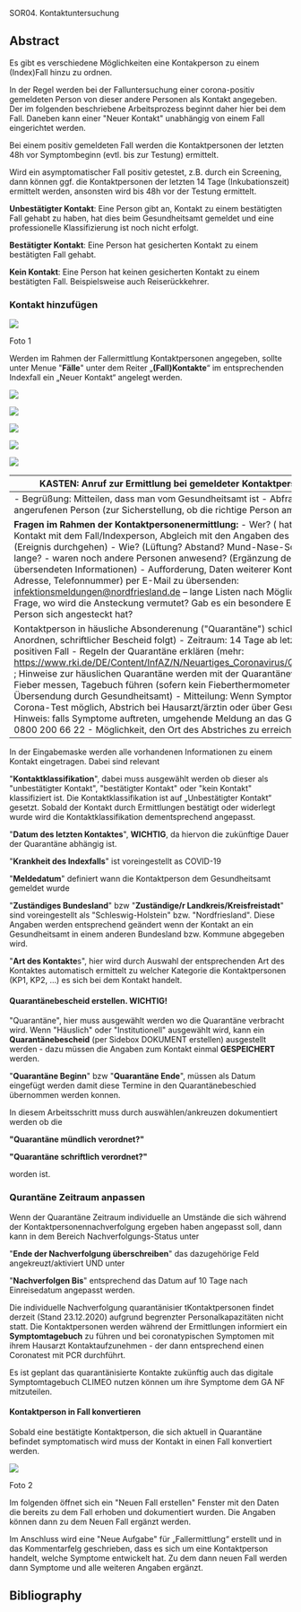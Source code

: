 SOR04. Kontaktuntersuchung

## Abstract

Es gibt es verschiedene Möglichkeiten eine Kontakperson zu einem (Index)Fall
hinzu zu ordnen.

In der Regel werden bei der Falluntersuchung einer corona-positiv gemeldeten
Person von dieser andere Personen als Kontakt angegeben. Der im folgenden
beschriebene Arbeitsprozess beginnt daher hier bei dem Fall. Daneben kann einer
"Neuer Kontakt" unabhängig von einem Fall eingerichtet werden.

Bei einem positiv gemeldeten Fall werden die Kontaktpersonen der letzten 48h vor
Symptombeginn (evtl. bis zur Testung) ermittelt.

Wird ein asymptomatischer Fall positiv getestet, z.B. durch ein Screening, dann
können ggf. die Kontaktpersonen der letzten 14 Tage (Inkubationszeit) ermittelt
werden, ansonsten wird bis 48h vor der Testung ermittelt.

**Unbestätigter Kontakt**: Eine Person gibt an, Kontakt zu einem bestätigten
Fall gehabt zu haben, hat dies beim Gesundheitsamt gemeldet und eine
professionelle Klassifizierung ist noch nicht erfolgt.

**Bestätigter Kontakt**: Eine Person hat gesicherten Kontakt zu einem
bestätigten Fall gehabt.

**Kein Kontakt**: Eine Person hat keinen gesicherten Kontakt zu einem
bestätigten Fall. Beispielsweise auch Reiserückkehrer.

### Kontakt hinzufügen

![](media/7f2475f7fcf6bf49b588704d80e5e1d2.png)

Foto 1

Werden im Rahmen der Fallermittlung Kontaktpersonen angegeben, sollte unter
Menue "**Fälle**" unter dem Reiter „**(Fall)Kontakte**“ im entsprechenden
Indexfall ein „Neuer Kontakt“ angelegt werden.

![](media/e3bbb84a10058db86e871a788c57a058.png)

![](media/610dac5fb1a46cfdb50cf9ec70f6eec0.png)

![](media/58ca3a5f69bba58296187175c92c16d2.png)

![](media/d6f05533a60128e3558ef6e4c092e43b.png)

![](media/dad7b055bccd81c84aa954385abd5e14.png)

| **KASTEN: Anruf zur Ermittlung bei gemeldeter Kontaktperson durchführen**                                                                                                                                                                                                                                                                                                                                                                                                                                                                                                                                                                                                                                                                                                                                                        |
|----------------------------------------------------------------------------------------------------------------------------------------------------------------------------------------------------------------------------------------------------------------------------------------------------------------------------------------------------------------------------------------------------------------------------------------------------------------------------------------------------------------------------------------------------------------------------------------------------------------------------------------------------------------------------------------------------------------------------------------------------------------------------------------------------------------------------------|
| \- Begrüßung: Mitteilen, dass man vom Gesundheitsamt ist - Abfrage Name der angerufenen Person (zur Sicherstellung, ob die richtige Person am Apparat ist)                                                                                                                                                                                                                                                                                                                                                                                                                                                                                                                                                                                                                                                                       |
| **Fragen im Rahmen der Kontaktpersonenermittlung:** - Wer? ( hatten Sie direkten Kontakt mit dem Fall/Indexperson, Abgleich mit den Angaben des (Index)Falles) - Wann? (Ereignis durchgehen) - Wie? (Lüftung? Abstand? Mund-Nase-Schutz/Maske?) - Wie lange? - waren noch andere Personen anwesend? (Ergänzung der vom Fall übersendeten Informationen) - Aufforderung, Daten weiterer Kontaktpersonen (Name, Adresse, Telefonnummer) per E-Mail zu übersenden: [infektionsmeldungen\@nordfriesland.de](mailto:corona-kpn@nordfriesland.de) – lange Listen nach Möglichkeit per Excel - Frage, wo wird die Ansteckung vermutet? Gab es ein besondere Ereignis an dem die Person sich angesteckt hat?                                                                                                                             |
| Kontaktperson in häusliche Absonderenung ("Quarantäne") schicken (mündlich Anordnen, schriftlicher Bescheid folgt) - Zeitraum: 14 Tage ab letztem Kontakt mit dem positiven Fall - Regeln der Quarantäne erklären (mehr: <https://www.rki.de/DE/Content/InfAZ/N/Neuartiges_Coronavirus/Quarantaene/Inhalt.html> ; Hinweise zur häuslichen Quarantäne werden mit der Quarantäneverfügung versandt) - Fieber messen, Tagebuch führen (sofern kein Fieberthermometer vorhanden: Angebot Übersendung durch Gesundheitsamt) - Mitteilung: Wenn Symptome auftreten, dann ist Corona-Test möglich, Abstrich bei Hausarzt/ärztin oder über Gesundheitsamt) - Hinweis: falls Symptome auftreten, umgehende Meldung an das Gesundheitsamt; Hotline 0800 200 66 22  - Möglichkeit, den Ort des Abstriches zu erreichen, klären (kein ÖPNV)  |

In der Eingabemaske werden alle vorhandenen Informationen zu einem Kontakt
eingetragen. Dabei sind relevant

"**Kontaktklassifikation**", dabei muss ausgewählt werden ob dieser als
"unbestätigter Kontakt", "bestätigter Kontakt" oder "kein Kontakt" klassifiziert
ist. Die Kontaktklassifikation ist auf „Unbestätigter Kontakt“ gesetzt. Sobald
der Kontakt durch Ermittlungen bestätigt oder widerlegt wurde wird die
Kontaktklassifikation dementsprechend angepasst.

"**Datum des letzten Kontaktes**", **WICHTIG**, da hiervon die zukünftige Dauer
der Quarantäne abhängig ist.

"**Krankheit des Indexfalls**" ist voreingestellt as COVID-19

"**Meldedatum**" definiert wann die Kontaktperson dem Gesundheitsamt gemeldet
wurde

"**Zuständiges Bundesland**" bzw "**Zuständige/r Landkreis/Kreisfreistadt**"
sind voreingestellt als "Schleswig-Holstein" bzw. "Nordfriesland". Diese Angaben
werden entsprechend geändert wenn der Kontakt an ein Gesundheitsamt in einem
anderen Bundesland bzw. Kommune abgegeben wird.

"**Art des Kontakte**s", hier wird durch Auswahl der entsprechenden Art des
Kontaktes automatisch ermittelt zu welcher Kategorie die Kontaktpersonen (KP1,
KP2, …) es sich bei dem Kontakt handelt.

#### Quarantänebescheid erstellen. WICHTIG!

"Quarantäne", hier muss ausgewählt werden wo die Quarantäne verbracht wird. Wenn
"Häuslich" oder "Institutionell" ausgewählt wird, kann ein
**Quarantänebescheid** (per Sidebox DOKUMENT erstellen) ausgestellt werden -
dazu müssen die Angaben zum Kontakt einmal **GESPEICHERT** werden.

"**Quarantäne Beginn**" bzw "**Quarantäne Ende**", müssen als Datum eingefügt
werden damit diese Termine in den Quarantänebeschied übernommen werden konnen.

In diesem Arbeitsschritt muss durch auswählen/ankreuzen dokumentiert werden ob
die

**"Quarantäne mündlich verordnet?"**

**"Quarantäne schriftlich verordnet?"**

worden ist.

### Qurantäne Zeitraum anpassen

Wenn der Quarantäne Zeitraum individuelle an Umstände die sich während der
Kontaktpersonennachverfolgung ergeben haben angepasst soll, dann kann in dem
Bereich Nachverfolgungs-Status unter

"**Ende der Nachverfolgung überschreiben**" das dazugehörige Feld
angekreuzt/aktiviert UND unter

"**Nachverfolgen Bis**" entsprechend das Datum auf 10 Tage nach Einreisedatum
angepasst werden.

Die individuelle Nachverfolgung quarantänisier tKontaktpersonen findet derzeit
(Stand 23.12.2020) aufgrund begrenzter Personalkapazitäten nicht statt. Die
Kontaktpersonen werden während der Ermittlungen informiert ein
**Symptomtagebuch** zu führen und bei coronatypischen Symptomen mit ihrem
Hausarzt Kontaktaufzunehmen - der dann entsprechend einen Coronatest mit PCR
durchführt.

Es ist geplant das quarantänisierte Kontakte zukünftig auch das digitale
Symptomtagebuch CLIMEO nutzen können um ihre Symptome dem GA NF mitzuteilen.

#### Kontaktperson in Fall konvertieren 

Sobald eine bestätigte Kontaktperson, die sich aktuell in Quarantäne befindet
symptomatisch wird muss der Kontakt in einen Fall konvertiert werden.

![](media/4a2f538400c3453ea1590e02dd8ce24d.png)

Foto 2

Im folgenden öffnet sich ein "Neuen Fall erstellen" Fenster mit den Daten die
bereits zu dem Fall erhoben und dokumentiert wurden. Die Angaben können dann zu
dem Neuen Fall ergänzt werden.

Im Anschluss wird eine "Neue Aufgabe" für „Fallermittlung“ erstellt und in das
Kommentarfelg geschrieben, dass es sich um eine Kontaktperson handelt, welche
Symptome entwickelt hat. Zu dem dann neuen Fall werden dann Symptome und alle
weiteren Angaben ergänzt.

## Bibliography
